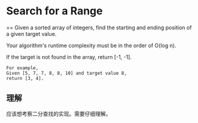 # Search for a Range
==
Given a sorted array of integers, find the starting and ending position of a given target value.

Your algorithm's runtime complexity must be in the order of O(log n).

If the target is not found in the array, return [-1, -1].

```
For example,
Given [5, 7, 7, 8, 8, 10] and target value 8,
return [3, 4].
```
## 理解
应该想考察二分查找的实现。需要仔细理解。